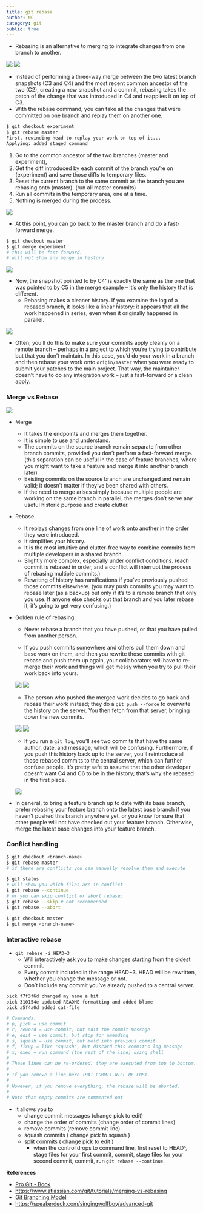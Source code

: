 ```yaml
---
title: git rebase
author: NC
category: git
public: true
---
```


- Rebasing is an alternative to merging to integrate changes from one branch to another.

![](/img/git_rebase_1.png)
![](/img/git_rebase_2.png)

- Instead of performing a three-way merge between the two latest branch snapshots (C3 and C4) and the most recent common ancestor of the two (C2), creating a new snapshot and a commit, rebasing takes the patch of the change that was introduced in C4 and reapplies it on top of C3.
- With the rebase command, you can take all the changes that were committed on one branch and replay them on another one.

```sh
$ git checkout experiment
$ git rebase master
First, rewinding head to replay your work on top of it...
Applying: added staged command
```

1. Go to the common ancestor of the two branches (master and experiment),
2. Get the diff introduced by each commit of the branch you’re on (experiment) and save those diffs to temporary files.
3. Reset the current branch to the same commit as the branch you are rebasing onto (master). (run all master commits)
4. Run all commits in the temporary area, one at a time.
5. Nothing is merged during the process.


![](/img/git_rebase_3.png)

- At this point, you can go back to the master branch and do a fast-forward merge.

```sh
$ git checkout master
$ git merge experiment
# this will be fast-forward.
# will not show any merge in history.
```

![](/img/git_rebase_4.png)

- Now, the snapshot pointed to by C4' is exactly the same as the one that was pointed to by C5 in the merge example  – it’s only the history that is different.
	- Rebasing makes a cleaner history. If you examine the log of a rebased branch, it looks like a linear history: it appears that all the work happened in series, even when it originally happened in parallel.

![](/img/git_rebase_5.png)

- Often, you’ll do this to make sure your commits apply cleanly on a remote branch – perhaps in a project to which you’re trying to contribute but that you don’t maintain. In this case, you’d do your work in a branch and then rebase your work onto `origin/master` when you were ready to submit your patches to the main project. That way, the maintainer doesn’t have to do any integration work – just a fast-forward or a clean apply.

### Merge vs Rebase

![](/img/git_history_merge_vs_rebase.png)

- Merge
	- It takes the endpoints and merges them together.
	- It is simple to use and understand.
	- The commits on the source branch remain separate from other branch commits, provided you don’t perform a fast-forward merge. (this separation can be useful in the case of feature branches, where you might want to take a feature and merge it into another branch later)
	- Existing commits on the source branch are unchanged and remain valid; it doesn’t matter if they’ve been shared with others.
	- If the need to merge arises simply because multiple people are working on the same branch in parallel, the merges don’t serve any useful historic purpose and create clutter.

- Rebase
	- It replays changes from one line of work onto another in the order they were introduced.
	- It simplifies your history.
	- It is the most intuitive and clutter-free way to combine commits from multiple developers in a shared branch.
	- Slightly more complex, especially under conflict conditions. (each commit is rebased in order, and a conflict will interrupt the process of rebasing multiple commits.)
	- Rewriting of history has ramifications if you’ve previously pushed those commits elsewhere. (you may push commits you may want to rebase later (as a backup) but only if it’s to a remote branch that only you use. If anyone else checks out that branch and you later rebase it, it’s going to get very confusing.)

- Golden rule of rebasing:
	- Never rebase a branch that you have pushed, or that you have pulled from another person.

	- If you push commits somewhere and others pull them down and base work on them, and then you rewrite those commits with git rebase and push them up again, your collaborators will have to re-merge their work and things will get messy when you try to pull their work back into yours.

	![](/img/git_rebase_remote_1.png)
	![](/img/git_rebase_remote_2.png)

	-  The person who pushed the merged work decides to go back and rebase their work instead; they do a `git push --force` to overwrite the history on the server. You then fetch from that server, bringing down the new commits.

	![](/img/git_rebase_remote_3.png)
	![](/img/git_rebase_remote_4.png)

	- If you run a `git log`, you’ll see two commits that have the same author, date, and message, which will be confusing. Furthermore, if you push this history back up to the server, you’ll reintroduce all those rebased commits to the central server, which can further confuse people. It’s pretty safe to assume that the other developer doesn’t want C4 and C6 to be in the history; that’s why she rebased in the first place.

	![](/img/git_rebase_6.png)


- In general, to bring a feature branch up to date with its base branch, prefer rebasing your feature branch onto the latest base branch if you haven’t pushed this branch anywhere yet, or you know for sure that other people will not have checked out your feature branch. Otherwise, merge the latest base changes into your feature branch.


### Conflict handling

```sh
$ git checkout <branch-name>
$ git rebase master
# if there are conflicts you can manually resolve them and execute

$ git status
# will show you which files are in conflict
$ git rebase --continue
# or you can skip conflict or abort rebase:
$ git rebase --skip # not recommended
$ git rebase --abort

$ git checkout master
$ git merge <branch-name>
```


### Interactive rebase

- `git rebase -i HEAD~3`
	- Will interactively ask you to make changes starting from the oldest commit.
	- Every commit included in the range HEAD~3..HEAD will be rewritten, whether you change the message or not.
	- Don’t include any commit you’ve already pushed to a central server.

```sh
pick f7f3f6d changed my name a bit
pick 310154e updated README formatting and added blame
pick a5f4a0d added cat-file

# Commands:
# p, pick = use commit
# r, reword = use commit, but edit the commit message
# e, edit = use commit, but stop for amending
# s, squash = use commit, but meld into previous commit
# f, fixup = like "squash", but discard this commit's log message
# x, exec = run command (the rest of the line) using shell
#
# These lines can be re-ordered; they are executed from top to bottom.
#
# If you remove a line here THAT COMMIT WILL BE LOST.
#
# However, if you remove everything, the rebase will be aborted.
#
# Note that empty commits are commented out
```

- It allows you to
	- change commit messages (change pick to edit)
	- change the order of commits  (change order of commit lines)
	- remove commits  (remove commit line)
	- squash commits  ( change pick to squash )
	- split commits   ( change pick to edit )
		- when the control drops to command line, first reset to HEAD^, stage files for your first commit, commit, stage files for your second commit, commit, run `git rebase --continue`.





**References**
- [Pro Git - Book](http://git-scm.com/book)
- <https://www.atlassian.com/git/tutorials/merging-vs-rebasing>
- [Git Branching Model](http://www.slideshare.net/lemiorhan/git-branching-model)
- <https://speakerdeck.com/singingwolfboy/advanced-git>
